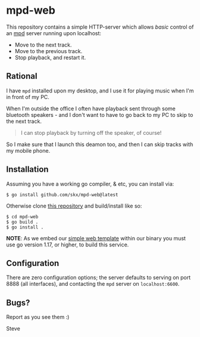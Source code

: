 # mpd-web

This repository contains a simple HTTP-server which allows *basic* control of an [mpd](https://www.musicpd.org/) server running upon localhost:

* Move to the next track.
* Move to the previous track.
* Stop playback, and restart it.



## Rational

I have `mpd` installed upon my desktop, and I use it for playing music when I'm in front of my PC.

When I'm outside the office I often have playback sent through some bluetooth speakers - and I don't want to have to go back to my PC to skip to the next track.

> I can stop playback by turning off the speaker, of course!

So I make sure that I launch this deamon too, and then I can skip tracks with my mobile phone.



## Installation

Assuming you have a working go compiler, & etc, you can install via:

    $ go install github.com/skx/mpd-web@latest

Otherwise clone [this repository](https://github.com/skx/mpd-web) and build/install like so:

    $ cd mpd-web
    $ go build .
    $ go install .

**NOTE**: As we embed our [simple web template](web/index.html) within our binary you must use go version 1.17, or higher, to build this service.



## Configuration

There are zero configuration options; the server defaults to serving on port 8888 (all interfaces), and contacting the `mpd` server on `localhost:6600`.



## Bugs?

Report as you see them :)



Steve
